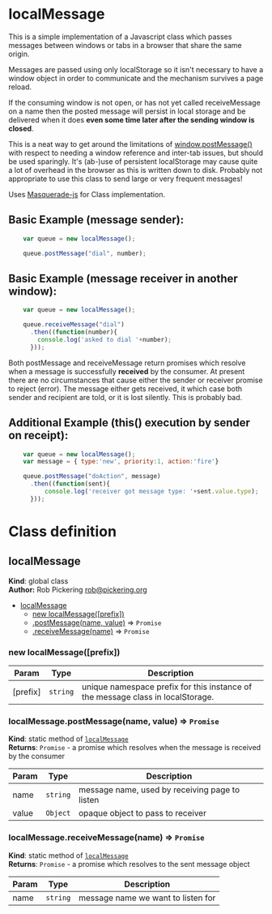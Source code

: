 # localMessage

This is a simple implementation of a Javascript class which
passes messages between windows or tabs in a browser that share the same origin.

Messages are passed using only localStorage so it isn't necessary to have a
window object in order to communicate and the mechanism survives a page reload.

If the consuming window is not open, or has not yet called receiveMessage on a name
then the posted message will persist in local storage and be delivered when
it does **even some time later after the sending window is closed**.

This is a neat way to get around the limitations of
[window.postMessage()](https://developer.mozilla.org/en-US/docs/Web/API/Window/postMessage)
with respect to needing a window reference and inter-tab issues, but
should be used sparingly. It's (ab-)use of persistent localStorage may cause quite
a lot of overhead in the browser as this is written down to disk.
Probably not appropriate to use this class to send large or very frequent messages!

Uses [Masquerade-js](https://github.com/ipcortex/Masquerade-JS) for Class implementation.



## Basic Example (message sender):
```javascript
    var queue = new localMessage();

    queue.postMessage("dial", number);
```

## Basic Example (message receiver in another window):
```javascript
    var queue = new localMessage();

    queue.receiveMessage("dial")
      .then((function(number){
        console.log('asked to dial '+number);
      }));
```

Both postMessage and receiveMessage return promises which resolve when a message is
successfully **received** by the consumer. At present there are no circumstances that
cause either the sender or receiver promise to reject (error). The message either
gets received, it which case both sender and recipient are told, or it is lost silently.
This is probably bad.

## Additional Example (this() execution by sender on receipt):
```javascript
    var queue = new localMessage();
    var message = { type:'new', priority:1, action:'fire'}

    queue.postMessage("doAction", message)
      .then((function(sent){
          console.log('receiver got message type: '+sent.value.type);
      }));
```
# Class definition
<a name="localMessage"></a>
## localMessage
**Kind**: global class  
**Author:** Rob Pickering rob@pickering.org  

* [localMessage](#localMessage)
    * [new localMessage([prefix])](#new_localMessage_new)
    * [.postMessage(name, value)](#localMessage.postMessage) ⇒ <code>Promise</code>
    * [.receiveMessage(name)](#localMessage.receiveMessage) ⇒ <code>Promise</code>

<a name="new_localMessage_new"></a>
### new localMessage([prefix])

| Param | Type | Description |
| --- | --- | --- |
| [prefix] | <code>string</code> | unique namespace prefix for this  instance of the message class in localStorage. |

<a name="localMessage.postMessage"></a>
### localMessage.postMessage(name, value) ⇒ <code>Promise</code>
**Kind**: static method of <code>[localMessage](#localMessage)</code>  
**Returns**: <code>Promise</code> - a promise which resolves when the message is
  received by the consumer  

| Param | Type | Description |
| --- | --- | --- |
| name | <code>string</code> | message name, used by receiving page to listen |
| value | <code>Object</code> | opaque object to pass to receiver |

<a name="localMessage.receiveMessage"></a>
### localMessage.receiveMessage(name) ⇒ <code>Promise</code>
**Kind**: static method of <code>[localMessage](#localMessage)</code>  
**Returns**: <code>Promise</code> - a promise which resolves to the sent message object  

| Param | Type | Description |
| --- | --- | --- |
| name | <code>string</code> | message name we want to listen for |

